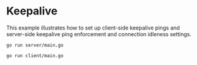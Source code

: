 # Keepalive

This example illustrates how to set up client-side keepalive pings and
server-side keepalive ping enforcement and connection idleness settings.


```
go run server/main.go
```

```
go run client/main.go
```
